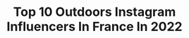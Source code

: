 ---
title: Top 10 Outdoors Instagram Influencers In France In 2022
description: >-
  Find top outdoors Instagram influencers in France in 2022. Most popular hashtags: #nature #outdoors #mountains.
platform: Instagram
hits: 567
text_top: Analyze the best Instagram profiles on inBeat.
text_bottom: Our search engine has 567 Instagram influencers like this in France for you to pitch.
profiles:
  - username: "wolf_instinct"
    fullname: >-
      JEREMY STELLA
    bio: >-
      Outdoors man | Wolfdog owner Team @RevolutionRace »— Based in France —>
    location: "France"
    followers: 313270
    engagement: 1261
    commentsToLikes: 0.019147
    id: ck14hfco1a1iz0i19yx7yx7v7
    verified: false
    hashtags: "#animals, #nature, #creative, #reels"
  - username: "audreynoela"
    fullname: >-
      𝑨𝒖𝒅𝒓𝒆𝒚 ♡ 𝑨𝒅𝒗𝒆𝒏𝒕𝒖𝒓𝒆
    bio: >-
      🏔️ Outdoors • Sport • Travel 📍 French Alps  🧠 PhD student in Neuroscience
    location: "France"
    followers: 24486
    engagement: 1342
    commentsToLikes: 0.014835
    id: ck5pyfnw4vsad0i11ewiwxuzm
    verified: false
    hashtags: "#artofdestinations, #frenchalps, #mountaingirls, #explore"
  - username: "kimmistark_"
    fullname: >-
      Kimmi
    bio: >-
      Fl🍊🇺🇸🤘🏻 fishing, outdoors & livin’ my best life Personal Trainer Mac💙
    location: "France"
    followers: 35071
    engagement: 663
    commentsToLikes: 0.053397
    id: ck5ztp3w70v0u0i14hd5eq98l
    verified: false
    hashtags: "#florida, #woods, #beach, #fitness"
  - username: "bethylemieux"
    fullname: >-
      BETHY
    bio: >-
      Travels, Outdoors & Animals Travel guide @Voyagegrandv | QC Mom of 2 🌭 elizabeth.lemieux@hotmail.fr
    location: "France"
    followers: 23679
    engagement: 184
    commentsToLikes: 0.018625
    id: ck5q1fd02aptc0i11j3715ofi
    verified: false
    hashtags: "#vanlife, #collab, #outdoors, #mountains"
  - username: "ladanivskyy"
    fullname: >-
      Alexander Ladanivskyy | Travel
    bio: >-
      📸 Photographer 🌐 Travel organizer ⚠️ Анонси моїх подорожей тут ↙️ 🗺 @ladanivskyy_travel ↟ Adventure ╳ Outdoors ↟ 📩 photograph_@ukr.net
    location: "France"
    followers: 224394
    engagement: 668
    commentsToLikes: 0.015788
    id: ck0vwf6odteg20i19qiwrso2g
    verified: false
    hashtags: "#4g"
  - username: "juliecttl"
    fullname: >-
      Julie 🚲🏃
    bio: >-
      Riding @bianchi_france bikes 💚 Mountain & outdoors lover 🏔 🏥 Interne de médecine physique et réadaptation 📍 Les Vosges 🌲 & Nancy
    location: "France"
    followers: 5304
    engagement: 952
    commentsToLikes: 0.012429
    id: ck9wdff67feu40j78nzpce74t
    verified: false
    hashtags: "#ridebianchi, #cycling, #girlsonbike, #trekking"
  - username: "bolinlisamarie"
    fullname: >-
      Lisa-Marie Bolin🇸🇪Arctic Drone
    bio: >-
      ➿ Certified Drone Pilot | Content Creator 📍Svalbard, Norway 〰 Outdoors🏔Mountains⛺️Travel ✉️ DM @revolutionrace Get 10% off on #squatwolf👇🏼 “SWO88C22”
    location: "France"
    followers: 11359
    engagement: 904
    commentsToLikes: 0.061268
    id: ck5q9bitbaa4k0i11bja7ol24
    verified: false
    hashtags: "#mittnorge, #northernnorway, #sonyalpha7iii, #naturen"
  - username: "robinooode"
    fullname: >-
      Robin Benzrihem
    bio: >-
      Outdoors ↠ Travel ↞ Urban 📍Paris, FR 📷: Fujifilm X-T3 | Parrot Anafi | DJI Osmo Action ⬇️NEW YOUTUBE VIDEO⬇️
    location: "France"
    followers: 7316
    engagement: 1647
    commentsToLikes: 0.023172
    id: ck6tnj8jo9yev0j718avnztz7
    verified: false
    hashtags: "#soft, #fontainebleau, #organicamag, #wildist"
  - username: "stevevonsteen"
    fullname: >-
      Steve von Steen
    bio: >-
      ❤️Gardens&outdoors, getting dirty 🌵cactus/succulent/🌴palm tree freak, 👩‍🌾organic veg garden& 🐕French bulldogs📍El Palmar, Spain
    location: "France"
    followers: 5801
    engagement: 3345
    commentsToLikes: 0.013391
    id: ckaos9zzcqs7s0i78m1kz99ap
    verified: false
    hashtags: ""
  - username: "djisupertramp"
    fullname: >-
      JEREMY JANIN
    bio: >-
      Outdoors lover & mountain biking enthusiast. Co-founder + filmmaker @captainyvon / Ultralight gear maker @fieldpacks ✂️🧵 Lille, France
    location: "France"
    followers: 15195
    engagement: 414
    commentsToLikes: 0.029327
    id: ck0tyvjm7o8lk0i19v1849lo2
    verified: false
    hashtags: "#bikepacking, #mtb, #exploremore, #rideneo"
---